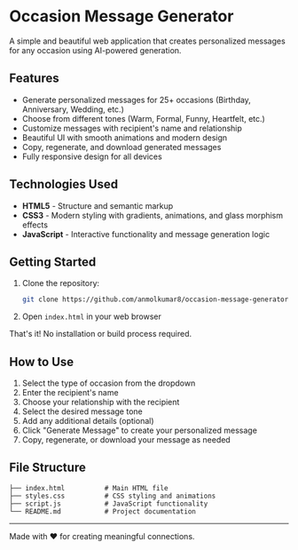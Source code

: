 # Occasion Message Generator

A simple and beautiful web application that creates personalized messages for any occasion using AI-powered generation.

## Features

- Generate personalized messages for 25+ occasions (Birthday, Anniversary, Wedding, etc.)
- Choose from different tones (Warm, Formal, Funny, Heartfelt, etc.)
- Customize messages with recipient's name and relationship
- Beautiful UI with smooth animations and modern design
- Copy, regenerate, and download generated messages
- Fully responsive design for all devices

## Technologies Used

- **HTML5** - Structure and semantic markup
- **CSS3** - Modern styling with gradients, animations, and glass morphism effects
- **JavaScript** - Interactive functionality and message generation logic

## Getting Started

1. Clone the repository:
   ```bash
   git clone https://github.com/anmolkumar8/occasion-message-generator.git
   ```

2. Open `index.html` in your web browser

That's it! No installation or build process required.

## How to Use

1. Select the type of occasion from the dropdown
2. Enter the recipient's name
3. Choose your relationship with the recipient
4. Select the desired message tone
5. Add any additional details (optional)
6. Click "Generate Message" to create your personalized message
7. Copy, regenerate, or download your message as needed

## File Structure

```
├── index.html          # Main HTML file
├── styles.css          # CSS styling and animations
├── script.js           # JavaScript functionality
└── README.md           # Project documentation
```

---

Made with ❤️ for creating meaningful connections.
